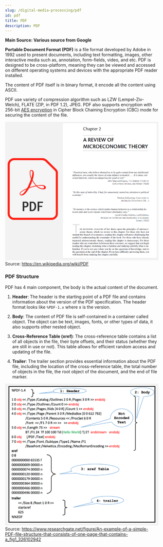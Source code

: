 ```yaml
---
slug: /digital-media-processing/pdf
id: pdf
title: PDF
description: PDF
---
```


**Main Source: Various source from Google**

**Portable Document Format (PDF)** is a file format developed by Adobe in 1992 used to present documents, including text formatting, images, other interactive media such as, annotation, form-fields, video, and etc. PDF is designed to be cross-platform, meaning they can be viewed and accessed on different operating systems and devices with the appropriate PDF reader installed.

The content of PDF itself is in binary format, it encode all the content using ASCII.

PDF use variety of compression algorithm such as LZW (Lempel-Ziv-Welch), FLATE (ZIP, in PDF 1.2), JPEG. PDF also supports encryption with 256-bit [AES encryption](/computer-security/aes) in Cipher Block Chaining Encryption (CBC) mode for securing the content of the file.

![PDF icon and an example of PDF document](./pdf-example.png)  
Source: https://en.wikipedia.org/wiki/PDF

### PDF Structure

PDF has 4 main component, the body is the actual content of the document.

1. **Header**: The header is the starting point of a PDF file and contains information about the version of the PDF specification. The header format looks like `%PDF-1.x` where x is the version.

2. **Body**: The content of PDF file is self-contained in a container called object. The object can be text, images, fonts, or other types of data, it also supports other nested object.

3. **Cross-Reference Table (xref)**: The cross-reference table contains a list of all objects in the file, their byte offsets, and their status (whether they are still in use or not). This table allows for efficient random access and updating of the file.

4. **Trailer**: The trailer section provides essential information about the PDF file, including the location of the cross-reference table, the total number of objects in the file, the root object of the document, and the end of file marker.

![Structure of PDF file](./pdf-structure.png)  
Source: https://www.researchgate.net/figure/An-example-of-a-simple-PDF-file-structure-that-consists-of-one-page-that-contains-a_fig1_326102942
